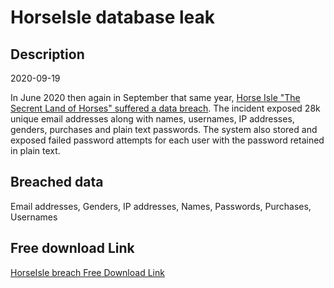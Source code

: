 # HorseIsle database leak

## Description

2020-09-19

In June 2020 then again in September that same year, <a href="https://hi1.horseisle.com/web/news.php" target="_blank" rel="noopener">Horse Isle &quot;The Secrent Land of Horses&quot; suffered a data breach</a>. The incident exposed 28k unique email addresses along with names, usernames, IP addresses, genders, purchases and plain text passwords. The system also stored and exposed failed password attempts for each user with the password retained in plain text.

## Breached data

Email addresses, Genders, IP addresses, Names, Passwords, Purchases, Usernames

## Free download Link

[HorseIsle breach Free Download Link](https://tinyurl.com/2b2k277t)